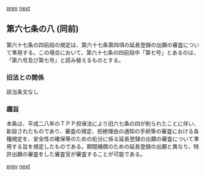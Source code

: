 [prev](/specific\markdowns\特許法\090_Mp-Ch_4-Se_1-At_67_7.md)
[next](/specific\markdowns\特許法\092_Mp-Ch_4-Se_1-At_68.md)
## 第六七条の八 (同前)
第六十七条の四前段の規定は、第六十七条第四項の延長登録の出願の審査について準用する。この場合において、第六十七条の四前段中「第七号」とあるのは、「第六号及び第七号」と読み替えるものとする。

### 旧法との関係
該当条文なし

### 趣旨
本条は、平成二八年のＴＰＰ担保法により旧六七条の四が削られたことに伴い、新設されたものであり、審査の規定、拒絶理由の通知の手続等の審査における各種規定を、安全性の確保等のための処分に係る延長登録の出願の審査について準用する旨を規定したものである。期間補償のための延長登録の出願と異なり、特許出願の審査をした審査官が審査することが可能である。

[prev](/specific\markdowns\特許法\090_Mp-Ch_4-Se_1-At_67_7.md)
[next](/specific\markdowns\特許法\092_Mp-Ch_4-Se_1-At_68.md)